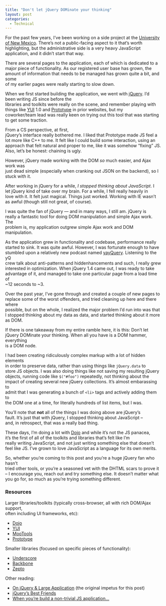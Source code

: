 ```yaml
---
title: "Don't let jQuery DOMinate your thinking"
layout: post
categories:
  - Technical
---
```

For the past few years, I’ve been working on a side project at the [University  
of New Mexico][1]. There’s not a public-facing aspect to it that’s worth  
highlighting, but the administrative side is a very heavy JavaScript  
application, and it didn’t start that way.

There are several pages to the application, each of which is dedicated to a  
major piece of functionality. As our registered user base has grown, the  
amount of information that needs to be managed has grown quite a bit, and some  
of my earlier pages were really starting to slow down.

When we first started building the application, we went with [jQuery][2]. I’d  
been writing JS since before the  
libraries and toolkits were really on the scene, and remember playing with  
things like [YUI][3] 1.0 and [Prototype][4] in prior websites, but my  
coworker/team lead was really keen on trying out this tool that was starting  
to get some traction.

From a CS perspective, at first,  
jQuery’s interface really bothered me. I liked that Prototype made JS feel a  
lot more like C++ to me. It felt like I could build some interaction, using an  
approach that felt natural and proper to me, like it was somehow “fixing” JS.  
Also, let’s be honest: chaining is ugly.

However, jQuery made working with the DOM *so* much easier, and Ajax work was  
just dead simple (especially when cranking out JSON on the backend), so I  
stuck with it.

After working in jQuery for a while, *I stopped thinking about JavaScript*. I  
let jQuery kind of take over my brain. For a while, I fell really heavily in  
love with it. It felt just magical. Things just worked. Working with IE wasn’t  
as awful (though still not great, of course).

I was quite the fan of jQuery — and in many ways, I still am. jQuery is  
really a fantastic tool for doing DOM manipulation and simple Ajax work. The  
problem is, my application outgrew simple Ajax work and DOM manipulation.

As the application grew in functionality and codebase, performance really  
started to sink. It was quite awful. However, I was fortunate enough to have  
stumbled upon a relatively new podcast named [yayQuery][5]. Listening to the yQ  
crew talk about anti-patterns and hiddenhancements and such, I really grew  
interested in optimization. When jQuery 1.4 came out, I was ready to take  
advantage of it, and managed to take one particular page from a load time of  
~12 seconds to ~3.

Over the past year, I’ve gone through and created a couple of new pages to  
replace some of the worst offenders, and tried cleaning up here and there where  
possible, but on the whole, I realized the major problem I’d run into was that  
I stopped thinking about my data as data, and started thinking about it more  
as DOM.

If there is one takeaway from my entire ramble here, it is this: Don’t let  
jQuery DOMinate your thinking. When all you have is a DOM hammer, everything  
is a DOM node.

I had been creating ridiculously complex markup with a lot of hidden elements  
in order to preserve data, rather than using things like `jQuery.data` to  
store JS objects. I was also doing things like not saving my resulting jQuery  
objects, running code like `$("#foo")` repeatedly, not thinking about the  
impact of creating several new jQuery collections. It’s almost embarassing to  
admit that I was generating a bunch of `<li>` tags and actively adding them to  
the DOM one at a time, for literally hundreds of list items, but I was.

You’ll note that **not** all of the things I was doing above are jQuery’s  
fault. It’s just that with jQuery, I stopped thinking about JavaScript –  
and, in retrospect, that was a really bad thing.

These days, I’m doing a lot with [Dojo][6] and while it’s not the JS panacea,  
it’s the first of all of the toolkits and libraries that’s felt like I’m  
really writing JavaScript, and not just writing something else that doesn’t  
feel like JS. I’ve grown to love JavaScript as a language for its own merits.

So, whether you’re coming to this post and you’re a huge jQuery fan who hasn’t  
tried other tools, or you’re a seasoned vet with the DHTML scars to prove it  
– I encourage you, reach out and try something else. It doesn’t matter what  
you go for, so much as you’re trying something different.

### Resources

Larger libraries/toolkits (typically cross-browser, all with rich DOM/Ajax support,  
often including UI frameworks, etc):

*   [Dojo][6]
*   [YUI][3]
*   [MooTools][7]
*   [Prototype][4]

Smaller libraries (focused on specific pieces of functionality):

*   [Underscore][8]
*   [Backbone][9]
*   [Zepto][10]

Other reading:

*   [On jQuery & Large Application][11] (the original impetus for this post)
*   [jQuery’s Best Friends][12]
*   [When you’re build a non-trivial JS application…][13]</li>

 [1]: http://www.unm.edu/
 [2]: http://jquery.com/
 [3]: http://developer.yahoo.com/yui/
 [4]: http://prototypejs.org/
 [5]: http://yayquery.com/
 [6]: http://dojotoolkit.org/
 [7]: http://mootools.net/
 [8]: http://documentcloud.github.com/underscore/
 [9]: http://documentcloud.github.com/backbone/
 [10]: http://zeptojs.com/
 [11]: http://blog.rebeccamurphey.com/on-jquery-large-applications
 [12]: http://jquerysbestfriends.com/#slide1
 [13]: http://blog.rebeccamurphey.com/when-youre-building-a-non-trivial-js-applicat